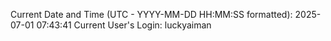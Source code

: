 Current Date and Time (UTC - YYYY-MM-DD HH:MM:SS formatted): 2025-07-01 07:43:41
Current User's Login: luckyaiman

